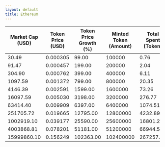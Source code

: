 ```yaml
---
layout: default
title: Ethereum
---
```

| Market Cap (USD) | Token Price (USD) | Token Price Growth (%) | Minted Token (Amount) | Total Spent (Token) | Author Revenue (USD) | Platform Mint Fee (USD) |
|------------------|-------------------|------------------------|-----------------------|--------------------|-------------------------|-------------------------|
| 30.49 | 0.000305 | 99.00 | 100000 | 0.76 | 0.69 | 0.07 |
| 91.47 | 0.000457 | 199.00 | 200000 | 2.04 | 1.83 | 0.18 |
| 304.90 | 0.000762 | 399.00 | 400000 | 6.11 | 5.49 | 0.55 |
| 1097.59 | 0.001372 | 799.00 | 800000 | 20.35 | 18.29 | 1.83 |
| 4146.39 | 0.002591 | 1599.00 | 1600000 | 73.26 | 65.86 | 6.59 |
| 16097.59 | 0.005030 | 3198.00 | 3200000 | 276.77 | 248.78 | 24.88 |
| 63414.40 | 0.009909 | 6397.00 | 6400000 | 1074.51 | 965.86 | 96.59 |
| 251705.72 | 0.019665 | 12795.00 | 12800000 | 4232.89 | 3804.86 | 380.49 |
| 1002919.10 | 0.039177 | 25590.00 | 25600000 | 16801.29 | 15102.34 | 1510.23 |
| 4003868.81 | 0.078201 | 51181.00 | 51200000 | 66944.57 | 60175.14 | 6017.51 |
| 15999860.10 | 0.156249 | 102363.00 | 102400000 | 267257.12 | 240232.13 | 24023.21 |
